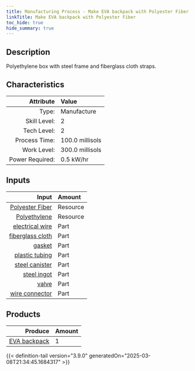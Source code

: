 ```yaml
---
title: Manufacturing Process - Make EVA backpack with Polyester Fiber
linkTitle: Make EVA backpack with Polyester Fiber
toc_hide: true
hide_summary: true
---
```

<!-- This is generated by the MarsSim HelpGenertor, do not edit. -->

## Description
Polyethylene box with steel frame and fiberglass cloth straps.

## Characteristics

| Attribute      | Value |
|--------:|:------|
|Type:|Manufacture|
|Skill Level:|2|
|Tech Level:|2|
|Process Time:|100.0 millisols|
|Work Level:|300.0 millisols|
|Power Required:|0.5 kW/hr|

## Inputs

| Input      | Amount |
|--------:|:------|
|[Polyester Fiber](/docs/definitions/resource/polyester-fiber)|Resource|0.5 kg|
|[Polyethylene](/docs/definitions/resource/polyethylene)|Resource|5.0 kg|
|[electrical wire](/docs/definitions/part/electrical-wire)|Part|2|
|[fiberglass cloth](/docs/definitions/part/fiberglass-cloth)|Part|1|
|[gasket](/docs/definitions/part/gasket)|Part|3|
|[plastic tubing](/docs/definitions/part/plastic-tubing)|Part|3|
|[steel canister](/docs/definitions/part/steel-canister)|Part|1|
|[steel ingot](/docs/definitions/part/steel-ingot)|Part|1|
|[valve](/docs/definitions/part/valve)|Part|1|
|[wire connector](/docs/definitions/part/wire-connector)|Part|10|

## Products


| Produce      | Amount |
|--------:|:------|
|[EVA backpack](/docs/definitions/part/eva-backpack)|1|



{{< definition-tail version="3.9.0" generatedOn="2025-03-08T21:34:45.1684317" >}}



